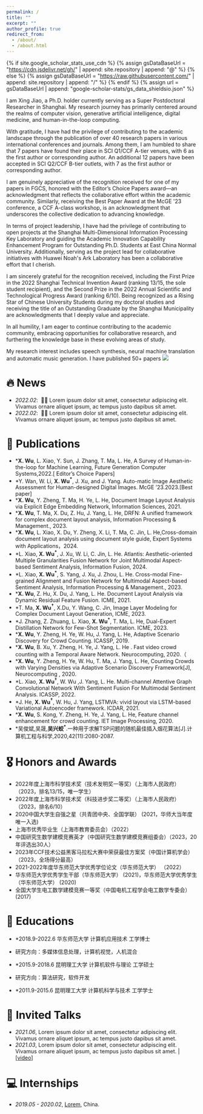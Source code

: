 ```yaml
---
permalink: /
title: ""
excerpt: ""
author_profile: true
redirect_from: 
  - /about/
  - /about.html
---
```


{% if site.google_scholar_stats_use_cdn %}
{% assign gsDataBaseUrl = "https://cdn.jsdelivr.net/gh/" | append: site.repository | append: "@" %}
{% else %}
{% assign gsDataBaseUrl = "https://raw.githubusercontent.com/" | append: site.repository | append: "/" %}
{% endif %}
{% assign url = gsDataBaseUrl | append: "google-scholar-stats/gs_data_shieldsio.json" %}

<span class='anchor' id='about-me'></span>

I am Xing Jiao, a Ph.D. holder currently serving as a Super Postdoctoral Researcher in Shanghai. My research journey has primarily centered around the realms of computer vision, generative artificial intelligence, digital medicine, and human-in-the-loop computing.

With gratitude, I have had the privilege of contributing to the academic landscape through the publication of over 40 research papers in various international conferences and journals. Among them, I am humbled to share that 7 papers have found their place in SCI Q1/CCF A-tier venues, with 6 as the first author or corresponding author. An additional 12 papers have been accepted in SCI Q2/CCF B-tier outlets, with 7 as the first author or corresponding author.

I am genuinely appreciative of the recognition received for one of my papers in FGCS, honored with the Editor’s Choice Papers award—an acknowledgment that reflects the collaborative effort within the academic community. Similarly, receiving the Best Paper Award at the McGE '23 conference, a CCF A-class workshop, is an acknowledgment that underscores the collective dedication to advancing knowledge.

In terms of project leadership, I have had the privilege of contributing to open projects at the Shanghai Multi-Dimensional Information Processing Key Laboratory and guiding the Academic Innovation Capability Enhancement Program for Outstanding Ph.D. Students at East China Normal University. Additionally, serving as the project lead for collaborative initiatives with Huawei Noah's Ark Laboratory has been a collaborative effort that I cherish.

I am sincerely grateful for the recognition received, including the First Prize in the 2022 Shanghai Technical Invention Award (ranking 13/15, the sole student recipient), and the Second Prize in the 2022 Annual Scientific and Technological Progress Award (ranking 6/10). Being recognized as a Rising Star of Chinese University Students during my doctoral studies and receiving the title of an Outstanding Graduate by the Shanghai Municipality are acknowledgments that I deeply value and appreciate.

In all humility, I am eager to continue contributing to the academic community, embracing opportunities for collaborative research, and furthering the knowledge base in these evolving areas of study. 

My research interest includes speech synthesis, neural machine translation and automatic music generation. I have published 50+ papers <a href='https://scholar.google.com/citations?user=BhA6vd0AAAAJ'><img src="https://img.shields.io/endpoint?logo=Google%20Scholar&url=https%3A%2F%2Fcdn.jsdelivr.net%2Fgh%2FXingjiaoWu%2FXingjiaoWu.github.io@google-scholar-stats%2Fgs_data_shieldsio.json&labelColor=f6f6f6&color=9cf&style=flat&label=citations"></a> 


# 🔥 News
- *2022.02*: &nbsp;🎉🎉 Lorem ipsum dolor sit amet, consectetur adipiscing elit. Vivamus ornare aliquet ipsum, ac tempus justo dapibus sit amet. 
- *2022.02*: &nbsp;🎉🎉 Lorem ipsum dolor sit amet, consectetur adipiscing elit. Vivamus ornare aliquet ipsum, ac tempus justo dapibus sit amet. 


# 📝 Publications 
- *__X. Wu__, L. Xiao, Y. Sun, J. Zhang, T. Ma, L. He, A Survey of Human-in-the-loop for Machine Learning, Future Generation Computer Systems,2022.[ Editor’s Choice Papers]
- *Y. Wan, W. Li, __X. Wu$^*$__, J. Xu, and J. Yang. Auto-matic Image Aesthetic Assessment for Human-designed Digital Images. McGE ’23.2023.[Best paper]
- *__X. Wu__, Y. Zheng, T. Ma, H. Ye, L. He, Document Image Layout Analysis via Explicit Edge Embedding Network, Information Sciences, 2021.
- *__X. Wu__, T. Ma, X. Du, Z. Hu, J. Yang, L. He, DRFN: A unified framework for complex document layout analysis, Information Processing & Management., 2023.
- *__X. Wu__, L. Xiao, X. Du, Y. Zheng, X. Li, T. Ma, C. Jin, L. He,Cross-domain document layout analysis using document style guide, Expert Systems with Applications，2024.
- *L. Xiao, __X. Wu$^*$__, J. Xu, W. Li, C. Jin, L. He. Atlantis: Aesthetic-oriented Multiple Granularities Fusion Network for Joint Multimodal Aspect-based Sentiment Analysis, Information Fusion, 2024.
- *L. Xiao, __X. Wu$^*$__, S. Yang, J. Xu, J. Zhou, L. He. Cross-modal Fine-grained Alignment and Fusion Network for Multimodal Aspect-based Sentiment Analysis, Information Processing & Management., 2023.
- *__X. Wu__, Z. Hu, X. Du, J. Yang, L. He. Document Layout Analysis via Dynamic Residual Feature Fusion. ICME, 2021.
- *T. Ma, __X. Wu$^†$__, X.Du, Y. Wang, C. Jin, Image Layer Modeling for Complex Document Layout Generation, ICME, 2023.
- *J. Zhang, Z. Zhuang, L. Xiao, __X. Wu$^*$__, T. Ma, L. He, Dual-Expert Distillation Network for Few-Shot Segmentation. ICME, 2023.
- *__X. Wu__, Y. Zheng, H. Ye, W. Hu, J. Yang, L. He, Adaptive Scenario Discovery for Crowd Counting. ICASSP, 2019.
- *__X. Wu__, B. Xu, Y. Zheng, H. Ye, J. Yang, L. He . Fast video crowd counting with a Temporal Aware Network. Neurocomputing, 2020.（
- *__X. Wu__, Y. Zheng, H. Ye, W. Hu, T. Ma, J. Yang, L. He, Counting Crowds with Varying Densities via Adaptive Scenario Discovery Framework[J], Neurocomputing , 2020.
- *L. Xiao, __X. Wu$^†$__, W. Wu ,J. Yang, L. He. Multi-channel Attentive Graph Convolutional Network With Sentiment Fusion For Multimodal Sentiment Analysis. ICASSP, 2022.
- *J. He, __X. Wu$^†$__, W. Hu, J. Yang, LSTMVA: vivid layout via LSTM-based Variational Autoencoder framework. ICDAR, 2021.
- *__X. Wu__, S. Kong, Y. Zheng, H. Ye, J. Yang, L. He, Feature channel enhancement for crowd counting. IET Image Processing, 2020.
- *吴俊斌,吴晟,__吴兴蛟$^*$__.一种用于求解TSP问题的随机最佳插入烟花算法[J].计算机工程与科学,2020,42(11):2080-2087.

# 🎖 Honors and Awards
- 2022年度上海市科学技术奖（技术发明奖一等奖）（上海市人民政府） （2023，排名13/15，唯一学生）
- 2022年度上海市科学技术奖（科技进步奖二等奖）（上海市人民政府） （2023，排名6/10）
- 2020中国大学生自强之星（共青团中央、全国学联） (2021，华师大当年度唯一入选)
- 上海市优秀毕业生（上海市教育委员会）（2022）
- 中国研究生数学建模竞赛英才（中国研究生数学建模竞赛组委会）（2023，20年评选出30人）
- 2023年CCF技术公益黑客马拉松大赛中荣获最佳方案奖（中国计算机学会） （2023，全场得分最高）
- 2021-2022年度华东师范大学优秀学位论文（华东师范大学） （2022）
- 华东师范大学优秀学生干部（华东师范大学） (2021)，华东师范大学优秀学生（华东师范大学） (2020)
- 全国大学生电工数学建模竞赛一等奖（中国电机工程学会电工数学专委会） (2017)

# 📖 Educations
- *2018.9-2022.6	华东师范大学 	计算机应用技术     工学博士

- 研究方向：多媒体信息处理，计算机视觉，人机混合

- *2015.9-2018.6 	昆明理工大学 	计算机软件与理论   工学硕士

- 研究方向：算法研究，软件开发

- *2011.9-2015.6 	昆明理工大学 	计算机科学与技术   工学学士

# 💬 Invited Talks
- *2021.06*, Lorem ipsum dolor sit amet, consectetur adipiscing elit. Vivamus ornare aliquet ipsum, ac tempus justo dapibus sit amet. 
- *2021.03*, Lorem ipsum dolor sit amet, consectetur adipiscing elit. Vivamus ornare aliquet ipsum, ac tempus justo dapibus sit amet.  \| [\[video\]](https://github.com/)

# 💻 Internships
- *2019.05 - 2020.02*, [Lorem](https://github.com/), China.
